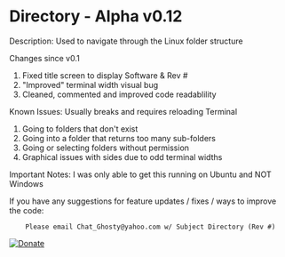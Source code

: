 # Directory - Alpha v0.12
Description:
  Used to navigate through the Linux folder structure

Changes since v0.1
  1. Fixed title screen to display Software & Rev #
  2. "Improved" terminal width visual bug
  3. Cleaned, commented and improved code readablility

Known Issues: Usually breaks and requires reloading Terminal
  1. Going to folders that don't exist
  2. Going into a folder that returns too many sub-folders
  3. Going or selecting folders without permission
  4. Graphical issues with sides due to odd terminal widths

Important Notes:
  I was only able to get this running on Ubuntu and NOT Windows

If you have any suggestions for feature updates / fixes / ways to improve the code: 

        Please email Chat_Ghosty@yahoo.com w/ Subject Directory (Rev #)

[![Donate](https://raw.githubusercontent.com/andreostrovsky/donate-with-paypal/925c5a9e397363c6f7a477973fdeed485df5fdd9/dark.svg)](https://www.paypal.com/donate/?business=ES6X8G7BNYAZJ&amount=1&no_recurring=1&item_name=%241+will+buy+a+coffee+pod+%3D+enough+attention+span+to+fix+%2F+program+a+new+feature.&currency_code=USD)
